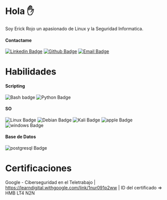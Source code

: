 # Hola ✋

Soy Erick Rojo un apasionado de Linux y la Seguridad Informatica.

#### Contactame
[![Linkedin Badge](https://img.shields.io/badge/-0077b5?style=flat-square&logo=linkedin&logoColor=white&link=https://www.linkedin.com/in/erick-rojo-717328143/)](https://www.linkedin.com/in/erick-rojo-717328143/) [![Github Badge](https://img.shields.io/badge/-333?style=flat-square&logo=github&logoColor=white&link=https://github.com/rojosec)](https://github.com/rojosec) [![Email Badge](https://img.shields.io/badge/-333?style=flat-square&logo=microsoft-outlook&logoColor=white&link=mailto:erick.araos@outlook.com)](mailto:erick.araos@outlook.com)

# Habilidades

#### Scripting
![Bash badge](https://img.shields.io/badge/-000?style=flat-style&labelColor=000&logo=gnu-bash&logoColor=white&label=Bash)
![Python Badge](https://img.shields.io/badge/-000?style=flat-style&labelColor=000&logo=python&logoColor=white&label=Python)


#### SO
![Linux Badge](https://img.shields.io/badge/-000?style=flat-style&labelColor=000&logo=Linux&logoColor=white&label=Linux)
![Debian Badge](https://img.shields.io/badge/-000?style=flat-style&labelColor=000&logo=debian&logoColor=white&label=Debian)
![Kali Badge](https://img.shields.io/badge/-000?style=flat-style&labelColor=000&logo=kali-linux&logoColor=white&label=Kali)
![apple Badge](https://img.shields.io/badge/-000?style=flat-style&labelColor=000&logo=apple&logoColor=white&label=macOS)
![windows Badge](https://img.shields.io/badge/-000?style=flat-style&labelColor=000&logo=windows-10&logoColor=white&label=Windows)

#### Base de Datos
![postgresql Badge](https://img.shields.io/badge/-000?style=flat-style&labelColor=000&logo=postgresql&logoColor=white&label=Postgres)

# Certificaciones
Google - Ciberseguridad en el Teletrabajo | https://learndigital.withgoogle.com/link/1nur091p2ww | ID del certificado => HMB LT4 N2N
